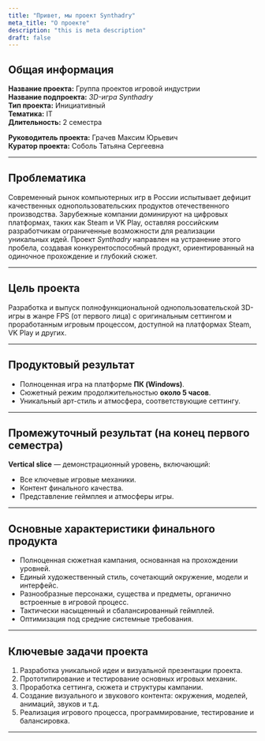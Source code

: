 ```yaml
---
title: "Привет, мы проект Synthadry"
meta_title: "О проекте"
description: "this is meta description"
draft: false
---
```



## Общая информация

**Название проекта:** Группа проектов игровой индустрии  
**Название подпроекта:** *3D-игра Synthadry*  
**Тип проекта:** Инициативный  
**Тематика:** IT  
**Длительность:** 2 семестра  

**Руководитель проекта:** Грачев Максим Юрьевич  
**Куратор проекта:** Соболь Татьяна Сергеевна  

---

## Проблематика

Современный рынок компьютерных игр в России испытывает дефицит качественных однопользовательских продуктов отечественного производства. Зарубежные компании доминируют на цифровых платформах, таких как Steam и VK Play, оставляя российским разработчикам ограниченные возможности для реализации уникальных идей. Проект *Synthadry* направлен на устранение этого пробела, создавая конкурентоспособный продукт, ориентированный на одиночное прохождение и глубокий сюжет.

---

## Цель проекта

Разработка и выпуск полнофункциональной однопользовательской 3D-игры в жанре FPS (от первого лица) с оригинальным сеттингом и проработанным игровым процессом, доступной на платформах Steam, VK Play и других.

---

## Продуктовый результат

- Полноценная игра на платформе **ПК (Windows)**.
- Сюжетный режим продолжительностью **около 5 часов**.
- Уникальный арт-стиль и атмосфера, соответствующие сеттингу.

---

## Промежуточный результат (на конец первого семестра)

**Vertical slice** — демонстрационный уровень, включающий:
- Все ключевые игровые механики.
- Контент финального качества.
- Представление геймплея и атмосферы игры.

---

## Основные характеристики финального продукта

- Полноценная сюжетная кампания, основанная на прохождении уровней.
- Единый художественный стиль, сочетающий окружение, модели и интерфейс.
- Разнообразные персонажи, существа и предметы, органично встроенные в игровой процесс.
- Тактически насыщенный и сбалансированный геймплей.
- Оптимизация под средние системные требования.

---

## Ключевые задачи проекта

1. Разработка уникальной идеи и визуальной презентации проекта.
2. Прототипирование и тестирование основных игровых механик.
3. Проработка сеттинга, сюжета и структуры кампании.
4. Создание визуального и звукового контента: окружения, моделей, анимаций, звуков и т.д.
5. Реализация игрового процесса, программирование, тестирование и балансировка.

---


